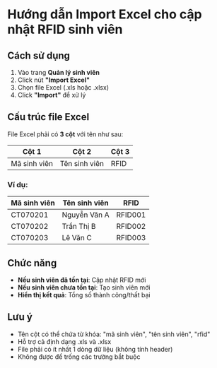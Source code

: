 # Hướng dẫn Import Excel cho cập nhật RFID sinh viên

## Cách sử dụng

1. Vào trang **Quản lý sinh viên**
2. Click nút **"Import Excel"**
3. Chọn file Excel (.xls hoặc .xlsx)
4. Click **"Import"** để xử lý

## Cấu trúc file Excel

File Excel phải có **3 cột** với tên như sau:

| Cột 1 | Cột 2 | Cột 3 |
|-------|-------|-------|
| Mã sinh viên | Tên sinh viên | RFID |

### Ví dụ:

| Mã sinh viên | Tên sinh viên | RFID |
|--------------|---------------|------|
| CT070201 | Nguyễn Văn A | RFID001 |
| CT070202 | Trần Thị B | RFID002 |
| CT070203 | Lê Văn C | RFID003 |

## Chức năng

- **Nếu sinh viên đã tồn tại**: Cập nhật RFID mới
- **Nếu sinh viên chưa tồn tại**: Tạo sinh viên mới
- **Hiển thị kết quả**: Tổng số thành công/thất bại

## Lưu ý

- Tên cột có thể chứa từ khóa: "mã sinh viên", "tên sinh viên", "rfid"
- Hỗ trợ cả định dạng .xls và .xlsx
- File phải có ít nhất 1 dòng dữ liệu (không tính header)
- Không được để trống các trường bắt buộc
